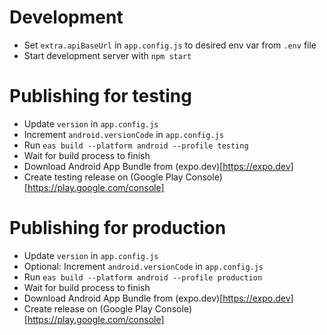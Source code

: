 # Development

- Set `extra.apiBaseUrl` in `app.config.js` to desired env var from `.env` file
- Start development server with `npm start`

# Publishing for testing

- Update `version` in `app.config.js`
- Increment `android.versionCode` in `app.config.js`
- Run `eas build --platform android --profile testing`
- Wait for build process to finish
- Download Android App Bundle from (expo.dev)[https://expo.dev]
- Create testing release on (Google Play Console)[https://play.google.com/console]

# Publishing for production

- Update `version` in `app.config.js`
- Optional: Increment `android.versionCode` in `app.config.js`
- Run `eas build --platform android --profile production`
- Wait for build process to finish
- Download Android App Bundle from (expo.dev)[https://expo.dev]
- Create release on (Google Play Console)[https://play.google.com/console]
 